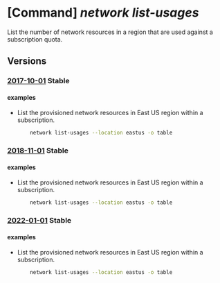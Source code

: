 # [Command] _network list-usages_

List the number of network resources in a region that are used against a subscription quota.

## Versions

### [2017-10-01](/Resources/mgmt-plane/L3N1YnNjcmlwdGlvbnMve30vcHJvdmlkZXJzL21pY3Jvc29mdC5uZXR3b3JrL2xvY2F0aW9ucy97fS91c2FnZXM=/2017-10-01.xml) **Stable**

<!-- mgmt-plane /subscriptions/{}/providers/microsoft.network/locations/{}/usages 2017-10-01 -->

#### examples

- List the provisioned network resources in East US region within a subscription.
    ```bash
        network list-usages --location eastus -o table
    ```

### [2018-11-01](/Resources/mgmt-plane/L3N1YnNjcmlwdGlvbnMve30vcHJvdmlkZXJzL21pY3Jvc29mdC5uZXR3b3JrL2xvY2F0aW9ucy97fS91c2FnZXM=/2018-11-01.xml) **Stable**

<!-- mgmt-plane /subscriptions/{}/providers/microsoft.network/locations/{}/usages 2018-11-01 -->

#### examples

- List the provisioned network resources in East US region within a subscription.
    ```bash
        network list-usages --location eastus -o table
    ```

### [2022-01-01](/Resources/mgmt-plane/L3N1YnNjcmlwdGlvbnMve30vcHJvdmlkZXJzL21pY3Jvc29mdC5uZXR3b3JrL2xvY2F0aW9ucy97fS91c2FnZXM=/2022-01-01.xml) **Stable**

<!-- mgmt-plane /subscriptions/{}/providers/microsoft.network/locations/{}/usages 2022-01-01 -->

#### examples

- List the provisioned network resources in East US region within a subscription.
    ```bash
        network list-usages --location eastus -o table
    ```
